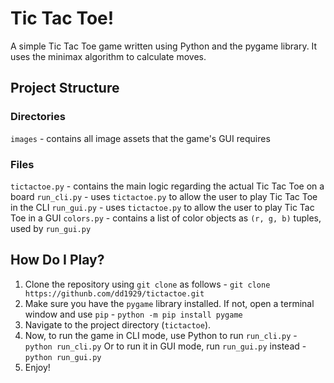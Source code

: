 # Tic Tac Toe!
A simple Tic Tac Toe game written using Python and the pygame library. It uses the minimax algorithm to calculate moves.

## Project Structure
### Directories
`images` - contains all image assets that the game's GUI requires
### Files
`tictactoe.py` - contains the main logic regarding the actual Tic Tac Toe on a board
`run_cli.py` - uses `tictactoe.py` to allow the user to play Tic Tac Toe in the CLI
`run_gui.py` - uses `tictactoe.py` to allow the user to play Tic Tac Toe in a GUI
`colors.py` - contains a list of color objects as `(r, g, b)` tuples, used by `run_gui.py`

## How Do I Play?
1. Clone the repository using `git clone` as follows -
   ```git clone https://githunb.com/dd1929/tictactoe.git```
2. Make sure you have the `pygame` library installed. If not, open a terminal window and use `pip` -
   ```python -m pip install pygame```
3. Navigate to the project directory (`tictactoe`).
4. Now, to run the game in CLI mode, use Python to run `run_cli.py` -
   ```python run_cli.py```
   Or to run it in GUI mode, run `run_gui.py` instead -
   ```python run_gui.py```
5. Enjoy!
